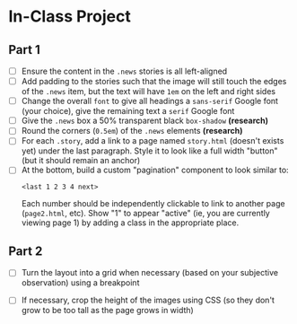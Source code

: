 # In-Class Project

## Part 1

- [ ] Ensure the content in the `.news` stories is all left-aligned
- [ ] Add padding to the stories such that the image will still touch the edges of the `.news` item, but the text will have `1em` on the left and right sides
- [ ] Change the overall `font` to give all headings a `sans-serif` Google font (your choice), give the remaining text a `serif` Google font
- [ ] Give the `.news` box a 50% transparent black `box-shadow` **(research)**
- [ ] Round the corners (`0.5em`) of the `.news` elements **(research)**
- [ ] For each `.story`, add a link to a page named `story.html` (doesn't exists yet) under the last paragraph. Style it to look like a full width "button" (but it should remain an anchor)
- [ ] At the bottom, build a custom "pagination" component to look similar to:
    ```
    <last 1 2 3 4 next>
    ```
  Each number should be independently clickable to link to another page (`page2.html`, etc). Show "1" to appear "active" (ie, you are currently viewing page 1) by adding a class in the appropriate place.

## Part 2

- [ ] Turn the layout into a grid when necessary (based on your subjective observation) using a breakpoint
- [ ] If necessary, crop the height of the images using CSS (so they don't grow to be too tall as the page grows in width)

